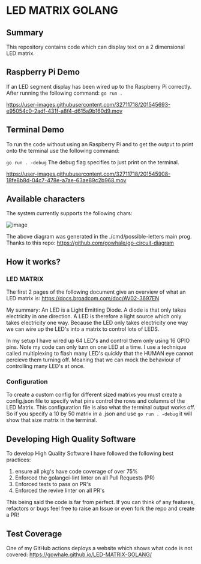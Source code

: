 # LED MATRIX GOLANG

## Summary

This repository contains code which can display text on a 2 dimensional LED matrix. 

## Raspberry Pi Demo 

If an LED segment display has been wired up to the Raspberry Pi correctly. After running the following command: 
`go run .`

https://user-images.githubusercontent.com/32711718/201545693-e95054c0-2adf-431f-a8f4-d615a9b160d9.mov

## Terminal Demo

To run the code without using an Raspberry Pi and to get the output to print onto the terminal use the following command:

`go run . -debug` The debug flag specifies to just print on the terminal. 

https://user-images.githubusercontent.com/32711718/201545908-18fe8b8d-04c7-478e-a7ae-63ae89c2b968.mov

## Available characters

The system currently supports the following chars:

![image](https://user-images.githubusercontent.com/32711718/210154944-e522fb2f-626d-4ad0-a933-b0437dae911f.png)

The above diagram was generated in the ./cmd/possible-letters main prog. Thanks to this repo: https://github.com/gowhale/go-circuit-diagram

## How it works?

### LED MATRIX

The first 2 pages of the following document give an overview of what an LED matrix is: https://docs.broadcom.com/doc/AV02-3697EN 

My summary: An LED is a Light Emitting Diode. A diode is that only takes electricity in one direction. A LED is therefore a light source which only takes electricity one way. Because the LED only takes electricity one way we can wire up the LED's into a matrix to control lots of LEDS.

In my setup I have wired up 64 LED's and control them only using 16 GPIO pins. Note my code can only turn on one LED at a time. I use a technique called multiplexing to flash many LED's quickly that the HUMAN eye cannot percieve them turning off. Meaning that we can mock the behaviour of controlling many LED's at once. 

### Configuration

To create a custom config for different sized matrixs you must create a config.json file to specify what pins control the rows and columns of the LED Matrix. This configuration file is also what the terminal output works off. So if you specify a 10 by 50 matrix in a .json and use `go run . -debug` it will show that size matrix in the terminal.  

## Developing High Quality Software

To develop High Quality Software I have followed the following best practices:
1. ensure all pkg's have code coverage of over 75%
2. Enforced the golangci-lint linter on all Pull Requests (PR)
3. Enforced tests to pass on PR's
4. Enforced the revive linter on all PR's

This being said the code is far from perfect. If you can think of any features, refactors or bugs feel free to raise an Issue or even fork the repo and create a PR! 

## Test Coverage

One of my GitHub actions deploys a website which shows what code is not covered: https://gowhale.github.io/LED-MATRIX-GOLANG/
